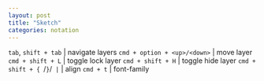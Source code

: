```yaml
---
layout: post
title: "Sketch"
categories: notation
---
```


`tab`, `shift + tab` | navigate layers
`cmd + option + <up>/<down>` | move layer
`cmd + shift + L` | toggle lock layer
`cmd + shift + H` | toggle hide layer
`cmd + shift + { `/` } `/` |` | align
`cmd + t` | font-family
